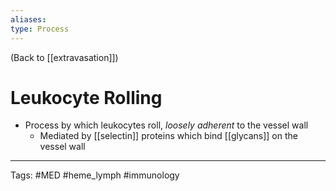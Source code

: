 ```yaml
---
aliases: 
type: Process
---
```


(Back to [[extravasation]])

# Leukocyte Rolling

- Process by which leukocytes roll, _loosely adherent_ to the vessel wall
	- Mediated by [[selectin]] proteins which bind [[glycans]] on the vessel wall

---
Tags: #MED #heme_lymph #immunology  
